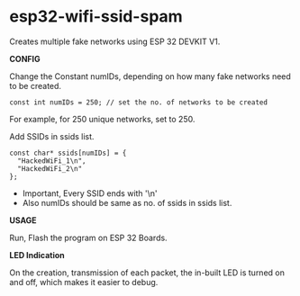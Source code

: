 # esp32-wifi-ssid-spam
Creates multiple fake networks using ESP 32 DEVKIT V1.

**CONFIG**



Change the Constant numIDs, depending on how many fake networks need to be created.
```
const int numIDs = 250; // set the no. of networks to be created
```
For example, for 250 unique networks, set to 250.


Add SSIDs in ssids list.
```
const char* ssids[numIDs] = {
  "HackedWiFi_1\n",
  "HackedWiFi_2\n"
};
```
- Important, Every SSID ends with '\n'
- Also numIDs should be same as no. of ssids in ssids list.


**USAGE**


Run, Flash the program on ESP 32 Boards.

**LED Indication**


On the creation, transmission of each packet, the in-built LED is turned on and off, which makes it easier to debug.

